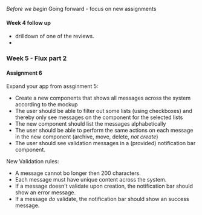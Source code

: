 _Before we begin_
Going forward - focus on new assignments

#### Week 4 follow up
* drilldown of one of the reviews. 
*

### Week 5 - Flux part 2

#### Assignment 6

Expand your app from assginment 5:

- Create a new components that shows all messages across the system according to the mockup
- The user should be able to filter out some lists (using checkboxes) and thereby only see messages on the component for the selected lists
- The new component should list the messages alphabetically
- The user should be able to perform the same actions on each message in the new component (archive, move, delete, _not create_)
- The user should see validation messages in a (provided) notification bar component.

New Validation rules:

- A message cannot bo longer then 200 characters.
- Each message must have unique content across the system.
- If a message doesn't validate upon creation, the notification bar should show an error message.
- If a message _do_ validate, the notification bar should show an success message.
